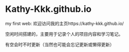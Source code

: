 # Kathy-Kkk.github.io

my first web: 欢迎访问我的主页https://kathy-kkk.github.io/

空闲时间搭建的，主要用于记录个人的项目内容和学习笔记。

有空会时不时更新（当然也可能会忘记更新或懒得更新）
